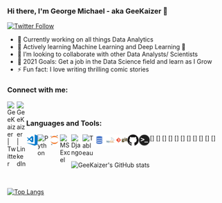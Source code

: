 ### Hi there, I'm George Michael - aka GeeKaizer 👋


[![Twitter Follow](https://img.shields.io/twitter/follow/kai_omni?color=1DA1F2&logo=twitter&style=for-the-badge)](https://twitter.com/intent/follow?original_referer=https%3A%2F%2Fgithub.com%2Fkai_omni&screen_name=kai_omni)


- 🔭 Currently working on all things Data Analytics
- 🌱 Actively learning Machine Learning and Deep Learning  🤣
- 👯 I’m looking to collaborate with other Data Analysts/ Scientists
- 🥅 2021 Goals: Get a job in the Data Science field and learn as I Grow
- ⚡ Fun fact: I love writing thrilling comic stories



### Connect with me:

[<img align="left" alt="GeeKaizer | Twitter" width="22px" src="https://cdn.jsdelivr.net/npm/simple-icons@v3/icons/twitter.svg" />][twitter]
[<img align="left" alt="GeeKaizer | LinkedIn" width="22px" src="https://cdn.jsdelivr.net/npm/simple-icons@v3/icons/linkedin.svg" />][linkedin]

<br/>


### Languages and Tools:

[<img align="left" alt="Visual Studio Code" width="26px" src="https://raw.githubusercontent.com/github/explore/80688e429a7d4ef2fca1e82350fe8e3517d3494d/topics/visual-studio-code/visual-studio-code.png" />]
[<img align="left" alt="Python" width="26px" src="https://img.icons8.com/color/48/000000/python--v2.png"/>]
[<img align="left" alt="jupyter Notebook" width="26px" src="https://raw.githubusercontent.com/github/explore/80688e429a7d4ef2fca1e82350fe8e3517d3494d/topics/jupyter-notebook/jupyter-notebook.png" />]
[<img align="left" alt="MS Excel" width="26px"  src="https://img.icons8.com/color/48/000000/ms-excel.png" />]
[<img align="left" alt="Django" width="26px"  src="https://img.icons8.com/color/48/000000/django.png"/>]
[<img align="left" alt="Tableau" width="26px" src="https://img.icons8.com/color/48/000000/tableau-software.png" />]
[<img align="left" alt="SQL" width="26px" src="https://raw.githubusercontent.com/github/explore/80688e429a7d4ef2fca1e82350fe8e3517d3494d/topics/sql/sql.png" />]
[<img align="left" alt="MySQL" width="26px" src="https://raw.githubusercontent.com/github/explore/80688e429a7d4ef2fca1e82350fe8e3517d3494d/topics/mysql/mysql.png" />]
[<img align="left" alt="Git" width="26px" src="https://raw.githubusercontent.com/github/explore/80688e429a7d4ef2fca1e82350fe8e3517d3494d/topics/git/git.png" />]
[<img align="left" alt="GitHub" width="26px" src="https://raw.githubusercontent.com/github/explore/78df643247d429f6cc873026c0622819ad797942/topics/github/github.png" />]
[<img align="left" alt="Terminal" width="26px" src="https://raw.githubusercontent.com/github/explore/80688e429a7d4ef2fca1e82350fe8e3517d3494d/topics/terminal/terminal.png" />]

<br/>


![GeeKaizer's GitHub stats](https://github-readme-stats.vercel.app/api?username=George-Michael-Dagogo&show_icons=true&theme=radical)

<br/>

[![Top Langs](https://github-readme-stats.vercel.app/api/top-langs/?username=George-Michael-Dagogo&layout=compact)](https://github.com/George-Michael-Dagogo/github-readme-stats)




[twitter]: https://twitter.com/kai_omni


[linkedin]: linkedin.com/in/michael-george-bb9a101a4
